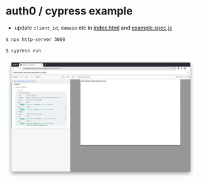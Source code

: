 # auth0 / cypress example

- update `client_id`, `domain` etc in [index.html](./index.html) and [example.spec.js](cypress/integration/example.spec.js)
```
$ npx http-server 3000
```
```
$ cypress run
```

![cypress](./cypress.png)
